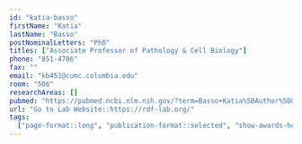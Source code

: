 ```yaml
---
id: "katia-basso"
firstName: "Katia"
lastName: "Basso"
postNominalLetters: "PhD"
titles: ["Associate Professor of Pathology & Cell Biology"]
phone: "851-4786"
fax: ""
email: "kb451@cumc.columbia.edu"
room: "506"
researchAreas: []
pubmed: "https://pubmed.ncbi.nlm.nih.gov/?term=Basso+Katia%5BAuthor%5D&sort=pubdate"
url: "Go to Lab Website::https://rdf-lab.org/"
tags:
  ["page-format::long", "publication-format::selected", "show-awards-honors"]
---
```

